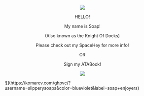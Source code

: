 <p align="center">
  <img src="https://adriansblinkiecollection.neocities.org/dividers/sparkles6.gif"/>
</p>
 
<p align="center">
  HELLO!
</p>
 <p align="center"> My name is Soap!
 </p>
 <p align="center">
   (Also known as the Knight Of Docks)
   </p>
   <p align="center"> Please check out my SpaceHey for more info!
 </p> 
 <p align="center">
 OR
 </p>
 <p align="center"> Sign my ATABook!
 </p>
 <p align="center">
  <img src="https://adriansblinkiecollection.neocities.org/dividers/sparkles6.gif"/>
</p>
![](https://komarev.com/ghpvc/?username=slipperysoaps&color=blueviolet&label=soap+enjoyers)
 
   
